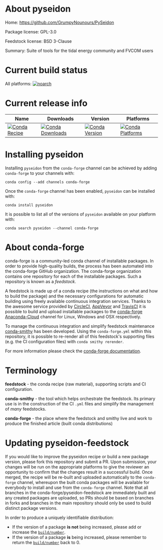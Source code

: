About pyseidon
==============

Home: https://github.com/GrumpyNounours/PySeidon

Package license: GPL-3.0

Feedstock license: BSD 3-Clause

Summary: Suite of tools for the tidal energy community and FVCOM users



Current build status
====================

All platforms:
[![noarch](https://img.shields.io/circleci/project/github/conda-forge/pyseidon-feedstock/master.svg?label=noarch)](https://circleci.com/gh/conda-forge/pyseidon-feedstock)

Current release info
====================

| Name | Downloads | Version | Platforms |
| --- | --- | --- | --- |
| [![Conda Recipe](https://img.shields.io/badge/recipe-pyseidon-green.svg)](https://anaconda.org/conda-forge/pyseidon) | [![Conda Downloads](https://img.shields.io/conda/dn/conda-forge/pyseidon.svg)](https://anaconda.org/conda-forge/pyseidon) | [![Conda Version](https://img.shields.io/conda/vn/conda-forge/pyseidon.svg)](https://anaconda.org/conda-forge/pyseidon) | [![Conda Platforms](https://img.shields.io/conda/pn/conda-forge/pyseidon.svg)](https://anaconda.org/conda-forge/pyseidon) |

Installing pyseidon
===================

Installing `pyseidon` from the `conda-forge` channel can be achieved by adding `conda-forge` to your channels with:

```
conda config --add channels conda-forge
```

Once the `conda-forge` channel has been enabled, `pyseidon` can be installed with:

```
conda install pyseidon
```

It is possible to list all of the versions of `pyseidon` available on your platform with:

```
conda search pyseidon --channel conda-forge
```


About conda-forge
=================

conda-forge is a community-led conda channel of installable packages.
In order to provide high-quality builds, the process has been automated into the
conda-forge GitHub organization. The conda-forge organization contains one repository
for each of the installable packages. Such a repository is known as a *feedstock*.

A feedstock is made up of a conda recipe (the instructions on what and how to build
the package) and the necessary configurations for automatic building using freely
available continuous integration services. Thanks to the awesome service provided by
[CircleCI](https://circleci.com/), [AppVeyor](https://www.appveyor.com/)
and [TravisCI](https://travis-ci.org/) it is possible to build and upload installable
packages to the [conda-forge](https://anaconda.org/conda-forge)
[Anaconda-Cloud](https://anaconda.org/) channel for Linux, Windows and OSX respectively.

To manage the continuous integration and simplify feedstock maintenance
[conda-smithy](https://github.com/conda-forge/conda-smithy) has been developed.
Using the ``conda-forge.yml`` within this repository, it is possible to re-render all of
this feedstock's supporting files (e.g. the CI configuration files) with ``conda smithy rerender``.

For more information please check the [conda-forge documentation](https://conda-forge.org/docs/).

Terminology
===========

**feedstock** - the conda recipe (raw material), supporting scripts and CI configuration.

**conda-smithy** - the tool which helps orchestrate the feedstock.
                   Its primary use is in the construction of the CI ``.yml`` files
                   and simplify the management of *many* feedstocks.

**conda-forge** - the place where the feedstock and smithy live and work to
                  produce the finished article (built conda distributions)


Updating pyseidon-feedstock
===========================

If you would like to improve the pyseidon recipe or build a new
package version, please fork this repository and submit a PR. Upon submission,
your changes will be run on the appropriate platforms to give the reviewer an
opportunity to confirm that the changes result in a successful build. Once
merged, the recipe will be re-built and uploaded automatically to the
`conda-forge` channel, whereupon the built conda packages will be available for
everybody to install and use from the `conda-forge` channel.
Note that all branches in the conda-forge/pyseidon-feedstock are
immediately built and any created packages are uploaded, so PRs should be based
on branches in forks and branches in the main repository should only be used to
build distinct package versions.

In order to produce a uniquely identifiable distribution:
 * If the version of a package **is not** being increased, please add or increase
   the [``build/number``](https://conda.io/docs/user-guide/tasks/build-packages/define-metadata.html#build-number-and-string).
 * If the version of a package **is** being increased, please remember to return
   the [``build/number``](https://conda.io/docs/user-guide/tasks/build-packages/define-metadata.html#build-number-and-string)
   back to 0.
